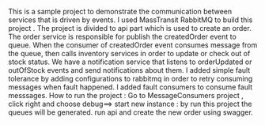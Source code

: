 This is a sample project to demonstrate the communication between services that is driven by events. I used MassTransit RabbitMQ to build this project . 
The project is divided to api part which is used to create an order.  
The order service is responsible for publish the createdOrder event to queue.
When the consumer of createdOrder event consumes message from the queue, then calls inventory services in order to update or check out of stock status.
We have a notification service that listens to orderUpdated or outOfStock events and send  notifications about them.
I added simple fault tolerance by adding configurations to rabbitmq in order to retry consuming messages when fault happened.
I added fault consumers to consume fault messsages. 
How to run the project :
Go to MessageConsumers project , click right and choose debug==> start new instance : by run this project the queues will be generated.
run api and create the new order using swagger.
